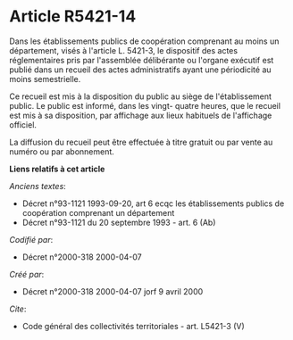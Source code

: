 # Article R5421-14

Dans les établissements publics de coopération comprenant au moins un département, visés à l'article L. 5421-3, le dispositif
des actes réglementaires pris par l'assemblée délibérante ou l'organe exécutif est publié dans un recueil des actes
administratifs ayant une périodicité au moins semestrielle. 

Ce recueil est mis à la disposition du public au siège de l'établissement public. Le public est informé, dans les vingt-
quatre heures, que le recueil est mis à sa disposition, par affichage aux lieux habituels de l'affichage officiel. 

La diffusion du recueil peut être effectuée à titre gratuit ou par vente au numéro ou par abonnement.

**Liens relatifs à cet article**

_Anciens textes_:

  - Décret n°93-1121 1993-09-20, art 6 ecqc les établissements publics de coopération comprenant un département
  - Décret n°93-1121 du 20 septembre 1993 - art. 6 (Ab)

_Codifié par_:

  - Décret n°2000-318 2000-04-07

_Créé par_:

  - Décret n°2000-318 2000-04-07 jorf 9 avril 2000

_Cite_:

  - Code général des collectivités territoriales - art. L5421-3 (V)

